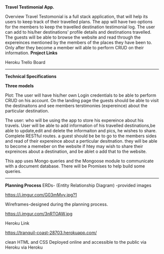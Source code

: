 **Travel Testimonial App.**

Overview
Travel Testomonial is a full stack application, that will help its users to keep track of their travelled plans. The app will have two options for the members to keep the travelled destination testimonial log. The user can add to his/her destinations' profile details and destinations travelled. The guests will be able to browse the website and read through the expereinces mentioned by the members of the places they have been to. Only after they become a member will able to perform CRUD on their information. 
**Project Links**

Heroku
Trello Board

*********************************************
**Technical Specifications**


**Three models**

Plot: The user will have his/her own Login credentials to be able to perform CRUD on his account. On the landing page the guests should be able to visit the destinaitons and see members terstimonies (expereince) about the particular destination.  

The user: who will be using the app to store his expereince about his travels. User will be able to add information of his travelled destinations,be able to update,edit and delete the informaiton and pics, he wishes to share. Complete RESTful routes.
a guest should be be to go to the members sides and read of their expereince about a perticular desitnation. they will be able to become a memeber on the website if htey may wish to share their expreinces about a destination, and be ablet o add that to the website.

This app uses Mongo queries and the Mongoose module to communicate with a document database.
There will be Promises to help build some queries.
*****************************************

**Planning Process**
ERDs- (Entity Relationship Diagram) -provided images

<!-- https://i.imgur.com/kQGszWI.jpg --MVP ERD
https://i.imgur.com/OrxyjYb.jpg -- InDepth ERD -->


https://i.imgur.com/G03mMvy.jpg?1

Wireframes-designed during the planning process.

https://i.imgur.com/3nRTOAW.jpg


Heroku Link

https://tranquil-coast-28703.herokuapp.com/

clean HTML and CSS
Deployed online and accessible to the public via Heroku
 via Heroku
